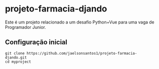 # projeto-farmacia-djando
Este é um projeto relacionado a um desafio Python+Vue para uma vaga de Programador Junior.



## Configuração inicial
```
git clone https://github.com/jaelsonsantos1/projeto-farmacia-djando.git
cd myproject
```